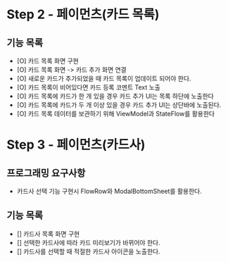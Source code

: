 # Step 2 - 페이먼츠(카드 목록)

## 기능 목록
- [O] 카드 목록 화면 구현
- [O] 카드 목록 화면 -> 카드 추가 화면 연결 
- [O] 새로운 카드가 추가되었을 때 카드 목록이 업데이트 되어야 한다.
- [O] 카드 목록이 비어있다면 카드 등록 코멘트 Text 노출
- [O] 카드 목록에 카드가 한 개 있을 경우 카드 추가 UI는 목록 하단에 노출한다
- [O] 카드 목록에 카드가 두 개 이상 있을 경우 카드 추가 UI는 상단바에 노출된다.
- [O] 카드 목록 데이터를 보관하기 위해 ViewModel과 StateFlow를 활용한다

# Step 3 - 페이먼츠(카드사)

## 프로그래밍 요구사항
- 카드사 선택 기능 구현시 FlowRow와 ModalBottomSheet를 활용한다.

## 기능 목록
- [] 카드사 목록 화면 구현
- [] 선택한 카드사에 따라 카드 미리보기가 바뀌어야 한다.
- [] 카드사를 선택할 때 적절한 카드사 아이콘을 노출한다.
